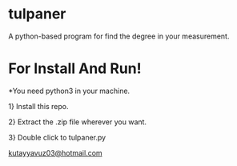 # tulpaner
A python-based program for find the degree in your measurement.

# For Install And Run!
*You need python3 in your machine. 

1} Install this repo.



2} Extract the .zip file wherever you want.



3} Double click to tulpaner.py

kutayyavuz03@hotmail.com

